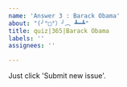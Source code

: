 ```yaml
---
name: 'Answer 3 : Barack Obama'
about: "(╯°□°）╯︵ ┻━┻"
title: quiz|365|Barack Obama
labels: ''
assignees: ''

---
```


Just click 'Submit new issue'.
